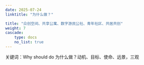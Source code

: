 ```yaml
---
date: 2025-07-24
linktitle: "为什么做？"

title: "众创空间、共享公寓、数字游民公社、青年社区、共居共创"
weight: 7
cascade:
    type: docs
    no_list: true
---
```


关键词：Why should do 为什么做？动机、目标、使命、远景，三观  


